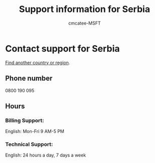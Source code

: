 ﻿---                                
title: Support information for Serbia
author: cmcatee-MSFT
ms.author: cmcatee
manager: mnirkhe
audience: Admin
ms.topic: reference
ms.service: o365-administration
localization_priority: Priority
description: Learn how to contact support for your country or region.
ROBOTS: NOINDEX, NOFOLLOW
---

# Contact support for Serbia

[Find another country or region](../contact-support-for-business-products.md).

## Phone number
0800 190 095

## Hours
### Billing Support:

English: Mon-Fri 9 AM-5 PM

### Technical Support:

English: 24 hours a day, 7 days a week